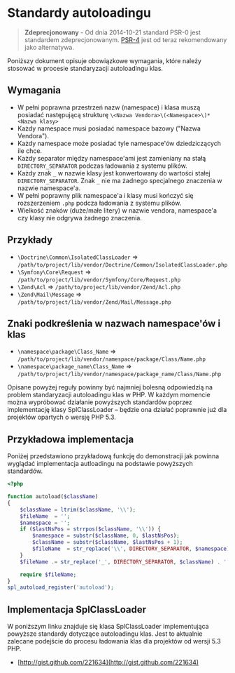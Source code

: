 Standardy autoloadingu
====================

> **Zdeprecjonowany** - Od dnia 2014-10-21 standard PSR-0 jest standardem zdeprecjonowanym. [PSR-4] jest od teraz rekomendowany jako alternatywa.

[PSR-4]: http://www.php-fig.org/psr/psr-4/

Poniższy dokument opisuje obowiązkowe wymagania, które należy stosować w procesie standaryzacji autoloadingu klas.

Wymagania
---------

* W pełni poprawna przestrzeń nazw (namespace) i klasa muszą posiadać następującą strukturę 
`\<Nazwa Vendora>\(<Namespace>\)*<Nazwa klasy>`
* Każdy namespace musi posiadać namespace bazowy ("Nazwa Vendora").
* Każdy namespace może posiadać tyle namespace'ów dziedziczących ile chce.
* Każdy separator między namespace'ami jest zamieniany na stałą `DIRECTORY_SEPARATOR` 
podczas ładowania z systemu plików.
* Każdy znak `_` w nazwie klasy jest konwertowany do wartości stałej `DIRECTORY_SEPARATOR`. 
Znak `_` nie ma żadnego specjalnego znaczenia w nazwie namespace'a.
* W pełni poprawny plik namespace'a i klasy musi kończyć się rozszerzeniem `.php` podcza ładowania z systemu plików.
* Wielkość znaków (duże/małe litery) w nazwie vendora, namespace'a czy klasy nie odgrywa żadnego znaczenia.

Przykłady
--------

* `\Doctrine\Common\IsolatedClassLoader` => `/path/to/project/lib/vendor/Doctrine/Common/IsolatedClassLoader.php`
* `\Symfony\Core\Request` => `/path/to/project/lib/vendor/Symfony/Core/Request.php`
* `\Zend\Acl` => `/path/to/project/lib/vendor/Zend/Acl.php`
* `\Zend\Mail\Message` => `/path/to/project/lib/vendor/Zend/Mail/Message.php`

Znaki podkreślenia w nazwach namespace'ów i klas
-----------------------------------------

* `\namespace\package\Class_Name` => `/path/to/project/lib/vendor/namespace/package/Class/Name.php`
* `\namespace\package_name\Class_Name` => `/path/to/project/lib/vendor/namespace/package_name/Class/Name.php`

Opisane powyżej reguły powinny być najmniej bolesną odpowiedzią na problem standaryzacji autoloadingu klas w PHP. 
W każdym momencie można wypróbować działanie powyższych standardów poprzez implementację klasy SplClassLoader – 
będzie ona działać poprawnie już dla projektów opartych o wersję PHP 5.3.

Przykładowa implementacja
----------------------

Poniżej przedstawiono przykładową funkcję do demonstracji jak powinna wyglądać implementacja autloadingu na podstawie powyższych standardów.

```php
<?php

function autoload($className)
{
    $className = ltrim($className, '\\');
    $fileName  = '';
    $namespace = '';
    if ($lastNsPos = strrpos($className, '\\')) {
        $namespace = substr($className, 0, $lastNsPos);
        $className = substr($className, $lastNsPos + 1);
        $fileName  = str_replace('\\', DIRECTORY_SEPARATOR, $namespace) . DIRECTORY_SEPARATOR;
    }
    $fileName .= str_replace('_', DIRECTORY_SEPARATOR, $className) . '.php';

    require $fileName;
}
spl_autoload_register('autoload');
```

Implementacja SplClassLoader
-----------------------------

W poniższym linku znajduje się klasa SplClassLoader implementująca powyższe standardy dotyczące autoloadingu klas. 
Jest to aktualnie zalecane podejście do procesu ładowania klas dla projektów od wersji 5.3 PHP.

* [http://gist.github.com/221634](http://gist.github.com/221634)

